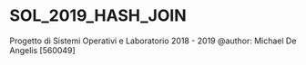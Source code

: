 # SOL_2019_HASH_JOIN
Progetto di Sistemi Operativi e Laboratorio 2018 - 2019
@author: Michael De Angelis [560049]
